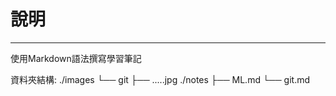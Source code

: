 # 說明
---
使用Markdown語法撰寫學習筆記

資料夾結構:
  ./images
  └── git
      ├── .....jpg
  ./notes
  ├── ML.md
  └── git.md
